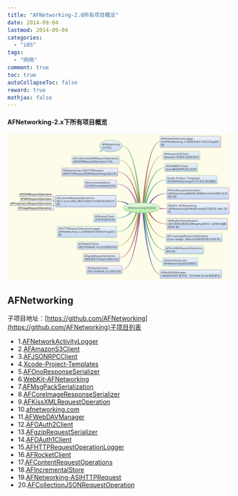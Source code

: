 ```yaml
---
title: "AFNetworking-2.0所有项目概览"
date: 2014-09-04
lastmod: 2014-09-04
categories:
  - "iOS"
tags:
  - "网络"
comment: true
toc: true
autoCollapseToc: false
reward: true
mathjax: false
---
```


#### AFNetworking-2.x下所有项目概览

![image](/images/post/2014-09-04-afnetworking-2-dot-0-suo-you-xiang-mu-gai-lan/AFNetworking_all_projects_overview.png)

## AFNetworking

子项目地址：[https://github.com/AFNetworking](https://github.com/AFNetworking)子项目列表

* 1.[AFNetworkActivityLogger](https://github.com/AFNetworking/AFNetworkActivityLogger)
* 2.[AFAmazonS3Client](https://github.com/AFNetworking/AFAmazonS3Client)
* 3.[AFJSONRPCClient](https://github.com/AFNetworking/AFJSONRPCClient)
* 4.[Xcode-Project-Templates](https://github.com/AFNetworking/Xcode-Project-Templates)
* 5.[AFOnoResponseSerializer](https://github.com/AFNetworking/AFOnoResponseSerializer)
* 6.[WebKit-AFNetworking](https://github.com/AFNetworking/WebKit-AFNetworking)
* 7.[AFMsgPackSerialization](https://github.com/AFNetworking/AFMsgPackSerialization)
* 8.[AFCoreImageResponseSerializer](https://github.com/AFNetworking/AFCoreImageResponseSerializer)
* 9.[AFKissXMLRequestOperation](https://github.com/AFNetworking/AFKissXMLRequestOperation)
* 10.[afnetworking.com](https://github.com/AFNetworking/afnetworking.com)
* 11.[AFWebDAVManager](https://github.com/AFNetworking/AFWebDAVManager)
* 12.[AFOAuth2Client](https://github.com/AFNetworking/AFOAuth2Client)
* 13.[AFgzipRequestSerializer](https://github.com/AFNetworking/AFgzipRequestSerializer)
* 14.[AFOAuth1Client](https://github.com/AFNetworking/AFOAuth1Client)
* 15.[AFHTTPRequestOperationLogger](https://github.com/AFNetworking/AFHTTPRequestOperationLogger)
* 16.[AFRocketClient](https://github.com/AFNetworking/AFRocketClient)
* 17.[AFContentRequestOperations](https://github.com/AFNetworking/AFContentRequestOperations)
* 18.[AFIncrementalStore](https://github.com/AFNetworking/AFIncrementalStore)
* 19.[AFNetworking-ASIHTTPRequest](https://github.com/AFNetworking/AFNetworking-ASIHTTPRequest)
* 20.[AFCollectionJSONRequestOperation](https://github.com/AFNetworking/AFCollectionJSONRequestOperation)
